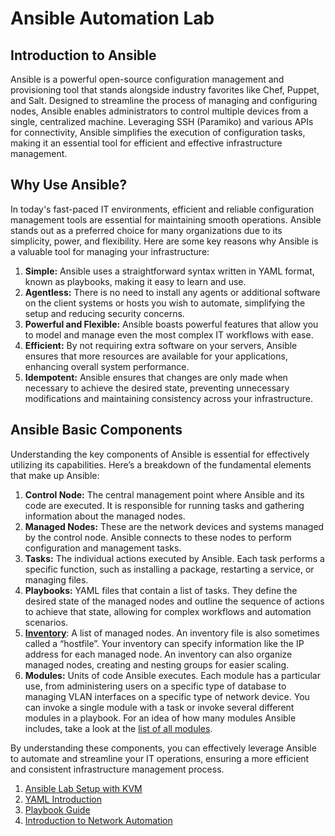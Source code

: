 # Ansible Automation Lab

## Introduction to Ansible

Ansible is a powerful open-source configuration management and provisioning tool that stands alongside industry favorites like Chef, Puppet, and Salt. Designed to streamline the process of managing and configuring nodes, Ansible enables administrators to control multiple devices from a single, centralized machine. Leveraging SSH (Paramiko) and various APIs for connectivity, Ansible simplifies the execution of configuration tasks, making it an essential tool for efficient and effective infrastructure management.

## Why Use Ansible?

In today's fast-paced IT environments, efficient and reliable configuration management tools are essential for maintaining smooth operations. Ansible stands out as a preferred choice for many organizations due to its simplicity, power, and flexibility. Here are some key reasons why Ansible is a valuable tool for managing your infrastructure:

1. **Simple:** Ansible uses a straightforward syntax written in YAML format, known as playbooks, making it easy to learn and use.
2. **Agentless:** There is no need to install any agents or additional software on the client systems or hosts you wish to automate, simplifying the setup and reducing security concerns.
3. **Powerful and Flexible:** Ansible boasts powerful features that allow you to model and manage even the most complex IT workflows with ease.
4. **Efficient:** By not requiring extra software on your servers, Ansible ensures that more resources are available for your applications, enhancing overall system performance.
5. **Idempotent:** Ansible ensures that changes are only made when necessary to achieve the desired state, preventing unnecessary modifications and maintaining consistency across your infrastructure.

## Ansible Basic Components

Understanding the key components of Ansible is essential for effectively utilizing its capabilities. Here’s a breakdown of the fundamental elements that make up Ansible:

1. **Control Node:** The central management point where Ansible and its code are executed. It is responsible for running tasks and gathering information about the managed nodes.
2. **Managed Nodes:** These are the network devices and systems managed by the control node. Ansible connects to these nodes to perform configuration and management tasks.
3. **Tasks:** The individual actions executed by Ansible. Each task performs a specific function, such as installing a package, restarting a service, or managing files.
4. **Playbooks:** YAML files that contain a list of tasks. They define the desired state of the managed nodes and outline the sequence of actions to achieve that state, allowing for complex workflows and automation scenarios.
5. [**Inventory**](https://docs.ansible.com/ansible/2.9/user_guide/intro_inventory.html#how-to-build-your-inventory): A list of managed nodes. An inventory file is also sometimes called a “hostfile”. Your inventory can specify information like the IP address for each managed node. An inventory can also organize managed nodes, creating and nesting groups for easier scaling.
6. **Modules:** Units of code Ansible executes. Each module has a particular use, from administering users on a specific type of database to managing VLAN interfaces on a specific type of network device. You can invoke a single module with a task or invoke several different modules in a playbook. For an idea of how many modules Ansible includes, take a look at the [list of all modules](https://docs.ansible.com/ansible/2.9/modules/modules_by_category.html#module-index).

By understanding these components, you can effectively leverage Ansible to automate and streamline your IT operations, ensuring a more efficient and consistent infrastructure management process.

1. [Ansible Lab Setup with KVM](/ansible-server/01-intro.md)
2. [YAML Introduction](/ansible-server/02-yaml.md)
3. [Playbook Guide](/ansible-server/03-playbook.md)
4. [Introduction to Network Automation](/ansible-network-lab/01-intor.md)
